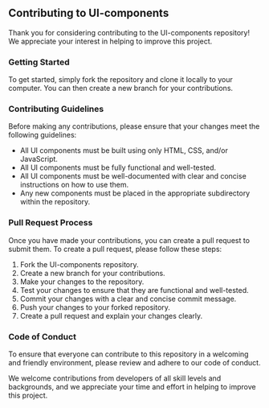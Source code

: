 ## Contributing to UI-components

Thank you for considering contributing to the UI-components repository! We appreciate your interest in helping to improve this project.

### Getting Started

To get started, simply fork the repository and clone it locally to your computer. You can then create a new branch for your contributions.

### Contributing Guidelines

Before making any contributions, please ensure that your changes meet the following guidelines:

- All UI components must be built using only HTML, CSS, and/or JavaScript.
- All UI components must be fully functional and well-tested.
- All UI components must be well-documented with clear and concise instructions on how to use them.
- Any new components must be placed in the appropriate subdirectory within the repository.

### Pull Request Process

Once you have made your contributions, you can create a pull request to submit them. To create a pull request, please follow these steps:

1. Fork the UI-components repository.
2. Create a new branch for your contributions.
3. Make your changes to the repository.
4. Test your changes to ensure that they are functional and well-tested.
5. Commit your changes with a clear and concise commit message.
6. Push your changes to your forked repository.
7. Create a pull request and explain your changes clearly.

### Code of Conduct

To ensure that everyone can contribute to this repository in a welcoming and friendly environment, please review and adhere to our code of conduct.

We welcome contributions from developers of all skill levels and backgrounds, and we appreciate your time and effort in helping to improve this project.
